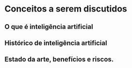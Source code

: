 # Conceitos a serem discutidos

## O que é inteligência artificial

## Histórico de inteligência artificial

## Estado da arte, benefícios e riscos.
